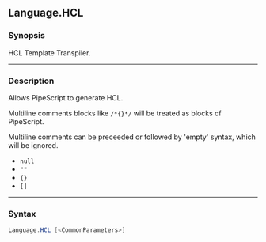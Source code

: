 Language.HCL
------------

### Synopsis
HCL Template Transpiler.

---

### Description

Allows PipeScript to generate HCL.

Multiline comments blocks like ```/*{}*/``` will be treated as blocks of PipeScript.

Multiline comments can be preceeded or followed by 'empty' syntax, which will be ignored.

* ```null```
* ```""```
* ```{}```
* ```[]```

---

### Syntax
```PowerShell
Language.HCL [<CommonParameters>]
```
